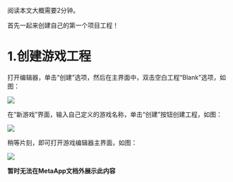 阅读本文大概需要2分钟。

首先一起来创建自己的第一个项目工程！

# 1.创建游戏工程

打开编辑器，单击“创建”选项，然后在主界面中，双击空白工程“Blank”选项，如图：

![](https://meta.feishu.cn/space/api/box/stream/download/asynccode/?code=OWE2N2ZlYzM0MTkzMWFhYzYzMGY4YzgyNGUwZDZlZjJfenhLbEhYWnVEVEFkQTBKN1FYVUhmWnhhMjdmc3czNTlfVG9rZW46Ym94Y25tY0JGbmpERlFNaU1VSzRXa3ROY0poXzE2ODA3MDI5MTE6MTY4MDcwNjUxMV9WNA)

在“新游戏”界面，输入自己定义的游戏名称，单击“创建”按钮创建工程，如图：

![](https://meta.feishu.cn/space/api/box/stream/download/asynccode/?code=NTcwNzNhNDFhODFmZjczNTUwZTU5ZDRjMmNmNThiNWZfbTJHOENweXNhdXVncktzYmFibDVrZlJhZ3BLdzlEUGZfVG9rZW46Ym94Y25ralJKRXVqZnFacWc1UWpRanVudEZmXzE2ODA3MDI5MTE6MTY4MDcwNjUxMV9WNA)

稍等片刻，即可打开游戏编辑器主界面，如图：

![](https://meta.feishu.cn/space/api/box/stream/download/asynccode/?code=MzczZDFiOWM3ZTNiMjBhOGU0ZDhiZWU1NDliNjcwNzlfSldvcXZCUDBiYW5QaFYyYXNZVVFxRGh3TlhtbHp6WFNfVG9rZW46Ym94Y25EV0FuNTRDRjl5aWQ5emp3aE5jNWZkXzE2ODA3MDI5MTE6MTY4MDcwNjUxMV9WNA)

**暂时无法在MetaApp文档外展示此内容**

